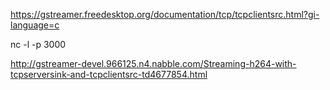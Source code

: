  https://gstreamer.freedesktop.org/documentation/tcp/tcpclientsrc.html?gi-language=c
 
 
 nc -l -p 3000
 
 
 
 
 
 
 http://gstreamer-devel.966125.n4.nabble.com/Streaming-h264-with-tcpserversink-and-tcpclientsrc-td4677854.html